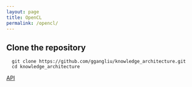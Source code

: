 ```yaml
---
layout: page
title: OpenCL
permalink: /opencl/
---
```


## Clone the repository

```#!/bash/sh
  git clone https://github.com/ggangliu/knowledge_architecture.git
  cd knowledge_architecture
```

[API](/_pages/opencl_note/OpenCL_Note)
